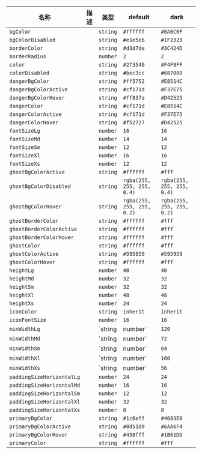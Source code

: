 | 名称 | 描述 | 类型 | default | dark |
|---|---|---|---|---|
| `bgColor` |  | `string` | `#ffffff` | `#0A0C0F` |
| `bgColorDisabled` |  | `string` | `#e1e5eb` | `#1F2329` |
| `borderColor` |  | `string` | `#d3d7de` | `#3C424D` |
| `borderRadius` |  | `number` | `2` | `2` |
| `color` |  | `string` | `#2f3540` | `#F4F8FF` |
| `colorDisabled` |  | `string` | `#bec3cc` | `#687080` |
| `dangerBgColor` |  | `string` | `#ff5752` | `#E8514C` |
| `dangerBgColorActive` |  | `string` | `#cf171d` | `#F37E75` |
| `dangerBgColorHover` |  | `string` | `#ff837a` | `#D42525` |
| `dangerColor` |  | `string` | `#cf171d` | `#E8514C` |
| `dangerColorActive` |  | `string` | `#cf171d` | `#F37E75` |
| `dangerColorHover` |  | `string` | `#f52727` | `#D42525` |
| `fontSizeLg` |  | `number` | `16` | `16` |
| `fontSizeMd` |  | `number` | `14` | `14` |
| `fontSizeSm` |  | `number` | `12` | `12` |
| `fontSizeXl` |  | `number` | `16` | `16` |
| `fontSizeXs` |  | `number` | `12` | `12` |
| `ghostBgColorActive` |  | `string` | `#ffffff` | `#fff` |
| `ghostBgColorDisabled` |  | `string` | `rgba(255, 255, 255, 0.4)` | `rgba(255, 255, 255, 0.4)` |
| `ghostBgColorHover` |  | `string` | `rgba(255, 255, 255, 0.2)` | `rgba(255, 255, 255, 0.2)` |
| `ghostBorderColor` |  | `string` | `#ffffff` | `#fff` |
| `ghostBorderColorActive` |  | `string` | `#ffffff` | `#fff` |
| `ghostBorderColorHover` |  | `string` | `#ffffff` | `#fff` |
| `ghostColor` |  | `string` | `#ffffff` | `#fff` |
| `ghostColorActive` |  | `string` | `#595959` | `#595959` |
| `ghostColorHover` |  | `string` | `#ffffff` | `#fff` |
| `heightLg` |  | `number` | `40` | `40` |
| `heightMd` |  | `number` | `32` | `32` |
| `heightSm` |  | `number` | `32` | `32` |
| `heightXl` |  | `number` | `48` | `48` |
| `heightXs` |  | `number` | `24` | `24` |
| `iconColor` |  | `string` | `inherit` | `inherit` |
| `iconFontSize` |  | `number` | `16` | `16` |
| `minWidthLg` |  | `string | number` | `120` | `120` |
| `minWidthMd` |  | `string | number` | `72` | `72` |
| `minWidthSm` |  | `string | number` | `64` | `64` |
| `minWidthXl` |  | `string | number` | `160` | `160` |
| `minWidthXs` |  | `string | number` | `56` | `56` |
| `paddingSizeHorizontalLg` |  | `number` | `24` | `24` |
| `paddingSizeHorizontalMd` |  | `number` | `16` | `16` |
| `paddingSizeHorizontalSm` |  | `number` | `12` | `12` |
| `paddingSizeHorizontalXl` |  | `number` | `32` | `32` |
| `paddingSizeHorizontalXs` |  | `number` | `8` | `8` |
| `primaryBgColor` |  | `string` | `#1c6eff` | `#4083E8` |
| `primaryBgColorActive` |  | `string` | `#0d51d9` | `#6AA6F4` |
| `primaryBgColorHover` |  | `string` | `#458fff` | `#1B61DD` |
| `primaryColor` |  | `string` | `#ffffff` | `#fff` |
